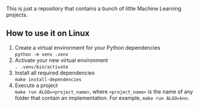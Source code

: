 This is just a repository that contains a bunch of little Machine Learning projects.

## How to use it on Linux

1. Create a virtual environment for your Python dependencies  
`python -m venv .venv`
2. Activate your new virtual environment  
`. .venv/bin/activate`
3. Install all required dependencies  
`make install-dependencies`
4. Execute a project  
`make run ALGO=<project_name>`, where `<project_name>` is the name of any folder that contain
an implementation. For example, `make run ALGO=knn`.
